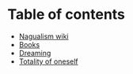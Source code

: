 # Table of contents

* [Nagualism wiki](README.md)
* [Books](books.md)
* [Dreaming](dreaming.md)
* [Totality of oneself](totality.md)

